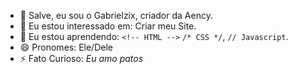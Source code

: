 - 👋 Salve, eu sou o Gabrielzix, criador da Aency.
- 👀 Eu estou interessado em: Criar meu Site.
- 🌱 Eu estou aprendendo: ``<!-- HTML -->`` ``/* CSS */``, ``// Javascript``.
- 😄 Pronomes: Ele/Dele
- ⚡ Fato Curioso: *Eu amo patos*
<!---
aencycommunity/aencycommunity is a ✨ special ✨ repository because its `README.md` (this file) appears on your GitHub profile.
You can click the Preview link to take a look at your changes.
--->
